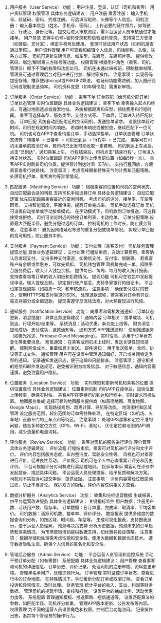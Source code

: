 1. 用户服务（User Service）
功能：
用户注册、登录、认证（司机和乘客）
用户资料管理
权限管理
具体业务逻辑建议：
用户注册
乘客注册：
输入手机号、验证码、密码，完成注册。
可选填写昵称、头像等个人信息。
司机注册：
输入基本信息（姓名、手机号、密码）。
上传必要的证件照片，如驾驶证、行驶证、身份证等。
提交后进入审核流程，需平台运营人员审核通过才能接单。
用户登录
支持手机号+密码登录和短信验证码登录。
支持第三方登录（如微信、支付宝），绑定手机号后使用。
登录时验证用户状态（如司机是否通过审核）。
用户资料管理
用户可查看和编辑个人信息，包括昵称、头像、联系方式等。
司机可更新车辆信息，如车型、车牌号、车辆照片等。
提供修改密码、绑定/解绑第三方账号等功能。
权限管理
根据用户角色（乘客、司机、管理员）赋予不同的权限和功能访问。
司机在未通过审核前，限制接单权限。
管理员可通过管理后台对用户进行封禁、解封等操作。
注意事项：
实现密码加密存储，推荐使用bcrypt或PBKDF2算法。
验证码功能需防刷，加入图形验证码或限制发送频率。
司机资料变更（如车辆信息）需重新审核。




2. 订单服务（Order Service）
功能：
乘客下单
订单匹配（给司机分配订单）
订单状态管理
实时位置跟踪
具体业务逻辑建议：
乘客下单
乘客输入起点和终点，可通过地图选点或搜索地址。
系统根据距离和车型，预估费用和行程时间。
乘客可选择车型、服务类型、支付方式等。
下单后，订单进入待匹配状态。
订单匹配
系统自动匹配附近的空闲司机，发送接单请求。
设置接单超时时间，司机在规定时间内响应。
若超时未响应或被拒绝，继续匹配下一位司机。
司机也可在APP中查看待接订单，手动选择接单。
订单状态管理
订单状态流转：待接单 → 已接单 → 司机已到达 → 行程中 → 已完成。
乘客可在司机未接单前取消订单，若司机已出发可能收取一定费用。
司机到达上车点后，点击“已到达”，通知乘客上车。
行程结束后，司机点击“结束行程”，订单进入待支付状态。
实时位置跟踪
司机APP定时上传当前位置（如每5秒一次）。
乘客APP实时刷新司机位置，提供预计到达时间（ETA）。
支持行程回放，方便乘客查看行驶路线。
注意事项：
考虑高峰期和特殊天气的计费和匹配策略。
处理司机拒单、乘客爽约等异常情况。




3. 匹配服务（Matching Service）
功能：
根据乘客的位置和司机的空闲状态，自动匹配最合适的司机
支持司机手动选择订单
具体业务逻辑建议：
自动匹配逻辑
优先匹配距离乘客最近的空闲司机。
考虑司机的评分、接单率、车型等因素。
支持智能调度，平衡供需，提高订单完成率。
司机手动选择订单
司机可设置自动接单或手动接单模式。
在手动模式下，司机收到订单推送，可选择接受或拒绝。
司机可浏览附近的待接订单列表，主动抢单。
订单分配策略
设置最大匹配半径，避免分配过远的订单。
控制司机的工作时长，防止疲劳驾驶。
注意事项：
避免因网络延迟导致的重复分配或错单情况。
实现订单匹配的高可用性，防止服务中断。









4. 支付服务（Payment Service）
功能：
支付处理（乘客支付）
司机钱包管理
提现功能
具体业务逻辑建议：
支付处理
行程结束后，自动计算费用，乘客确认后发起支付。
支持多种支付渠道，如微信支付、支付宝、银联等。
若乘客账户有余额或优惠券，可优先抵扣。
司机钱包管理
司机每完成一单，扣除平台服务费后，收入计入钱包余额。
提供每日、每周、每月的收入统计报表。
支持查看每笔订单的收入明细和扣费情况。
提现功能
司机可在钱包中发起提现申请，输入提现金额。
绑定银行账户信息，支持多家银行的借记卡。
平台设定提现周期（如每周一次）和审核流程。
注意事项：
确保支付过程的安全，使用HTTPS和支付渠道的SDK。
处理退款流程，若乘客对订单有异议，需支持部分或全额退款。
提现需遵守反洗钱法规，对大额提现进行风控。








5. 通知服务（Notification Service）
功能：
向乘客和司机发送通知（订单状态更新、消息提醒）
具体业务逻辑建议：
通知内容
订单相关：接单成功、司机到达、行程开始/结束等。
系统消息：活动优惠、新功能上线等。
财务消息：提现成功、支付成功、退款通知等。
通知方式
APP推送通知：
使用推送服务（如极光推送、Firebase Cloud Messaging）。
实时性高，适用于订单状态变化等重要消息。
短信通知：
在乘客或司机未上线时，发送关键性短信提醒。
控制短信成本，重要信息才发送。
邮件通知：
用于发送账单、合同、协议等正式文件。
通知管理
用户可在设置中管理通知偏好，开启或关闭特定类型的通知。
记录通知发送日志，便于追踪和问题排查。
注意事项：
遵守相关的短信和邮件发送规范，避免被识别为垃圾信息。
对于敏感信息，通知内容需谨慎，避免泄露用户隐私。







6. 位置服务（Location Service）
功能：
实时获取和更新司机和乘客的位置
提供位置查询
具体业务逻辑建议：
位置更新机制
司机APP在接单后，加快位置上传频率，确保实时性。
乘客APP在等待司机到达和行程中，实时请求司机位置。
地图服务集成
选择可靠的地图服务提供商（如高德地图、百度地图、Google Maps）。
实现路径规划、距离计算、导航等功能。
地理围栏和区域管理
设定服务范围，超出范围的订单需特殊处理。
在特定区域（如机场、火车站）设置专门的上车点和等待区。
注意事项：
处理GPS漂移和定位不准的问题，结合多种定位方式（GPS、Wi-Fi、基站）。
优化定位和地图的API调用，减少流量和电量消耗。










7. 评价服务（Review Service）
功能：
乘客对司机的服务进行评价
评价管理
具体业务逻辑建议：
评价流程
行程结束后，乘客可对司机进行评分和文字评价。
评价内容包括服务态度、车内整洁度、驾驶安全性等。
司机也可对乘客进行评价，促进良性互动。
评价展示
司机可在个人中心查看累计评分和历史评价。
平台可根据评分对司机进行奖励或培训。
投诉与申诉
乘客可在评价中发起投诉，描述具体问题。
平台运营人员处理投诉，给予反馈和解决方案。
司机对不实投诉可提交申诉，提供证据。
注意事项：
评价内容需经过敏感词过滤，防止不当言论。
保护双方的隐私，评价内容仅供相关方查看。









8. 数据分析服务（Analytics Service）
功能：
收集和分析运营数据
生成报表，供平台运营改进服务
具体业务逻辑建议：
关键指标监控
用户数据：注册用户数、活跃用户数、留存率。
订单数据：日订单量、完成率、取消率、平均客单价。
司机数据：活跃司机数、接单率、评价评分。
数据报表
提供多维度的数据查询和分析，如按区域、时间段、车型等。
生成可视化报表，支持图表展示，便于运营人员理解。
预测与决策支持
分析历史数据，预测未来的订单趋势和供需情况。
为市场营销活动提供数据支持，如优惠券投放策略。
注意事项：
数据存储和处理需考虑性能和安全性，使用大数据和数据仓库技术。
遵守数据隐私法规，确保个人信息的匿名化和安全性。










9. 管理后台服务（Admin Service）
功能：
平台运营人员管理和监控系统
手动干预订单分配（如有需要）
系统配置
具体业务逻辑建议：
用户管理
查看乘客和司机的详细信息、订单历史、评价记录。
处理司机的注册审核、资料变更审核。
管理黑名单用户，处理违规行为。
订单管理
实时监控订单状态，查看进行中的订单地图。
在特殊情况下，手动重新分配订单或取消订单。
查看订单投诉和异常情况，及时处理。
财务管理
统计平台的收入、支出、利润等财务数据。
管理司机的提现申请，审核和打款。
设置平台的抽成比例、活动优惠力度等。
系统配置
管理通知模板、推送策略、短信通道等。
设置匹配算法的参数，如匹配半径、司机评分权重。
管理APP版本更新、公告发布等内容。
权限管理
为不同的运营人员设置角色和权限，控制后台功能访问。
记录操作日志，追踪每个管理员的操作行为。
